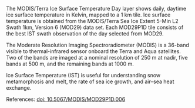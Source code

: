 The MODIS/Terra Ice Surface Temperature Day layer shows daily, daytime ice surface temperature in Kelvin, mapped to a 1 km tile. Ice surface temperature is obtained from the MODIS/Terra Sea Ice Extent 5-Min L2 Swath 1km, Version 6 (MOD29) data set. Each MOD29P1D tile consists of the best IST swath observation of the day selected from MOD29.

The Moderate Resolution Imaging Spectroradiometer (MODIS) is a 36-band visible to thermal-infrared sensor onboard the Terra and Aqua satellites. Two of the bands are imaged at a nominal resolution of 250 m at nadir, five bands at 500 m, and the remaining bands at 1000 m.

Ice Surface Temperature (IST) is useful for understanding snow metamorphosis and melt, the rate of sea ice growth, and air–sea heat exchange.

References: [doi: 10.5067/MODIS/MOD29P1D.006](http://dx.doi.org/10.5067/MODIS/MOD29P1D.006)
